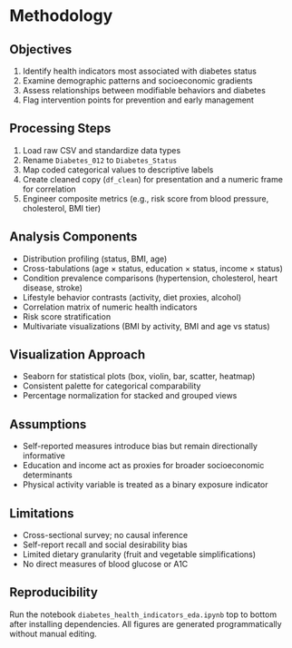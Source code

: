 # Methodology

## Objectives

1. Identify health indicators most associated with diabetes status
2. Examine demographic patterns and socioeconomic gradients
3. Assess relationships between modifiable behaviors and diabetes
4. Flag intervention points for prevention and early management

## Processing Steps

1. Load raw CSV and standardize data types
2. Rename `Diabetes_012` to `Diabetes_Status`
3. Map coded categorical values to descriptive labels
4. Create cleaned copy (`df_clean`) for presentation and a numeric frame for correlation
5. Engineer composite metrics (e.g., risk score from blood pressure, cholesterol, BMI tier)

## Analysis Components

- Distribution profiling (status, BMI, age)
- Cross-tabulations (age × status, education × status, income × status)
- Condition prevalence comparisons (hypertension, cholesterol, heart disease, stroke)
- Lifestyle behavior contrasts (activity, diet proxies, alcohol)
- Correlation matrix of numeric health indicators
- Risk score stratification
- Multivariate visualizations (BMI by activity, BMI and age vs status)

## Visualization Approach

- Seaborn for statistical plots (box, violin, bar, scatter, heatmap)
- Consistent palette for categorical comparability
- Percentage normalization for stacked and grouped views

## Assumptions

- Self-reported measures introduce bias but remain directionally informative
- Education and income act as proxies for broader socioeconomic determinants
- Physical activity variable is treated as a binary exposure indicator

## Limitations

- Cross-sectional survey; no causal inference
- Self-report recall and social desirability bias
- Limited dietary granularity (fruit and vegetable simplifications)
- No direct measures of blood glucose or A1C

## Reproducibility

Run the notebook `diabetes_health_indicators_eda.ipynb` top to bottom after installing dependencies. All figures are generated programmatically without manual editing.
